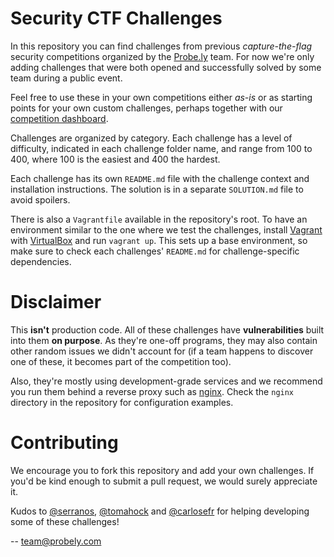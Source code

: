 Security CTF Challenges
=======================

In this repository you can find challenges from previous _capture-the-flag_ security competitions organized by the [Probe.ly](https://probely.com) team. For now we're only adding challenges that were both opened and successfully solved by some team during a public event.

Feel free to use these in your own competitions either _as-is_ or as starting points for your own custom challenges, perhaps together with our [competition dashboard](https://github.com/Probely/CTF-Game).

Challenges are organized by category. Each challenge has a level of difficulty, indicated in each challenge folder name, and range from 100 to 400, where 100 is the easiest and 400 the hardest.

Each challenge has its own `README.md` file with the challenge context and installation instructions. The solution is in a separate `SOLUTION.md` file to avoid spoilers.

There is also a `Vagrantfile` available in the repository's root. To have an environment similar to the one where we test the challenges, install [Vagrant](https://www.vagrantup.com/) with [VirtualBox](https://www.virtualbox.org/) and run `vagrant up`. This sets up a base environment, so make sure to check each challenges' `README.md` for challenge-specific dependencies.

Disclaimer
==========

This **isn't** production code. All of these challenges have **vulnerabilities** built into them **on purpose**. As they're one-off programs, they may also contain other random issues we didn't account for (if a team happens to discover one of these, it becomes part of the competition too).

Also, they're mostly using development-grade services and we recommend you run them behind a reverse proxy such as [nginx](https://nginx.org/). Check the `nginx` directory in the repository for configuration examples.

Contributing
============

We encourage you to fork this repository and add your own challenges. If you'd be kind enough to submit a pull request, we would surely appreciate it.


Kudos to [@serranos](https://github.com/serranos), [@tomahock](https://github.com/tomahock) and [@carlosefr](https://github.com/carlosefr) for helping developing some of these challenges!


--
team@probely.com
